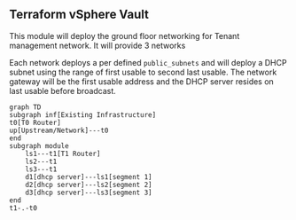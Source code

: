 ## Terraform vSphere Vault

This module will deploy the ground floor networking for Tenant management network. It will provide 3 networks

Each network deploys a per defined `public_subnets` and will deploy a DHCP subnet using the range of first usable to second last usable. The network gateway will be the first usable address and the DHCP server resides on last usable before broadcast.

```mermaid
graph TD
subgraph inf[Existing Infrastructure]
t0[T0 Router]
up[Upstream/Network]---t0
end
subgraph module
    ls1---t1[T1 Router]
    ls2---t1
    ls3---t1
    d1[dhcp server]---ls1[segment 1]
    d2[dhcp server]---ls2[segment 2]
    d3[dhcp server]---ls3[segment 3]
end
t1-.-t0
```